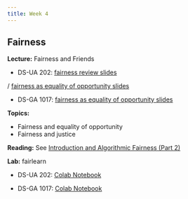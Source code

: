 ```yaml
---
title: Week 4
---
```


## Fairness

**Lecture:** Fairness and Friends

* DS-UA 202: [fairness review slides]()
<!-- (../../../assets/4_fairness_review_202.pdf)  -->
/ [fairness as equality of opportunity slides]()
<!-- (../../../assets/4_fairness_eo_202.pdf) -->
* DS-GA 1017: [fairness as equality of opportunity slides]()
<!-- (../../../assets/4_Fairness_1017.pdf) -->

**Topics:**

* Fairness and equality of opportunity
* Fairness and justice

**Reading:** See [Introduction and Algorithmic Fairness (Part 2)]()
<!-- (../../../assets/fairness_reader_weeks3&4.pdf) -->

**Lab:** fairlearn

* DS-UA 202: [Colab Notebook]()
<!-- (https://colab.research.google.com/drive/1_cKmYBThdBUUpeS0YIU6Hld9azqk6k_L#scrollTo=9Ws1B9ibP-yT) -->
* DS-GA 1017: [Colab Notebook]()
<!-- (https://colab.research.google.com/drive/1fnZUIxV-1WB_elM73H2KoibRL5LhfvFF?usp=sharing) -->
